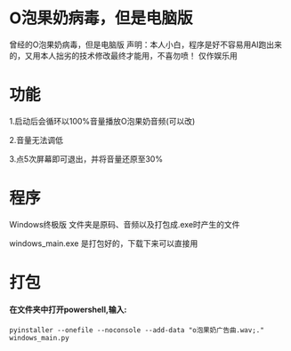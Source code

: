 # O泡果奶病毒，但是电脑版
曾经的O泡果奶病毒，但是电脑版
声明：本人小白，程序是好不容易用AI跑出来的，又用本人拙劣的技术修改最终才能用，不喜勿喷！
仅作娱乐用
# 功能
1.启动后会循环以100%音量播放O泡果奶音频(可以改)

2.音量无法调低

3.点5次屏幕即可退出，并将音量还原至30%
# 程序
Windows终极版 文件夹是原码、音频以及打包成.exe时产生的文件

windows_main.exe 是打包好的，下载下来可以直接用
# 打包
#### 在文件夹中打开powershell,输入:
```
pyinstaller --onefile --noconsole --add-data "o泡果奶广告曲.wav;." windows_main.py
```

